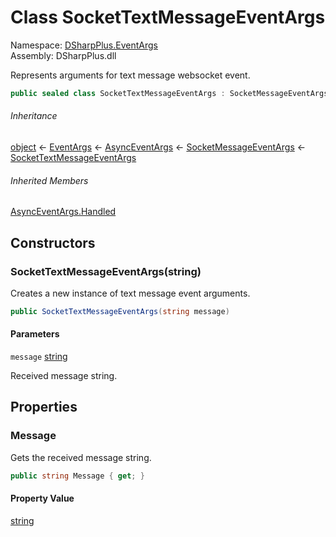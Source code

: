 # Class SocketTextMessageEventArgs

Namespace: [DSharpPlus.EventArgs](DSharpPlus.EventArgs.md)  
Assembly: DSharpPlus.dll

Represents arguments for text message websocket event.

```csharp
public sealed class SocketTextMessageEventArgs : SocketMessageEventArgs
```

###### Inheritance

[object](https://learn.microsoft.com/dotnet/api/system.object) ← 
[EventArgs](https://learn.microsoft.com/dotnet/api/system.eventargs) ← 
[AsyncEventArgs](DSharpPlus.AsyncEvents.AsyncEventArgs.md) ← 
[SocketMessageEventArgs](DSharpPlus.EventArgs.SocketMessageEventArgs.md) ← 
[SocketTextMessageEventArgs](DSharpPlus.EventArgs.SocketTextMessageEventArgs.md)

###### Inherited Members

[AsyncEventArgs.Handled](DSharpPlus.AsyncEvents.AsyncEventArgs.md\#DSharpPlus\_AsyncEvents\_AsyncEventArgs\_Handled)

## Constructors

### <a id="DSharpPlus_EventArgs_SocketTextMessageEventArgs__ctor_System_String_"></a>SocketTextMessageEventArgs\(string\)

Creates a new instance of text message event arguments.

```csharp
public SocketTextMessageEventArgs(string message)
```

#### Parameters

`message` [string](https://learn.microsoft.com/dotnet/api/system.string)

Received message string.

## Properties

### <a id="DSharpPlus_EventArgs_SocketTextMessageEventArgs_Message"></a>Message

Gets the received message string.

```csharp
public string Message { get; }
```

#### Property Value

[string](https://learn.microsoft.com/dotnet/api/system.string)

